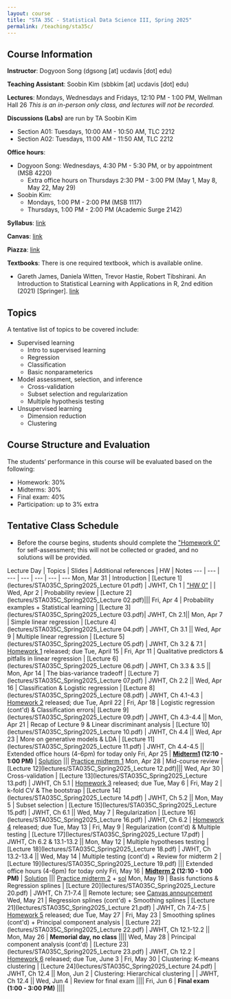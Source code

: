 ```yaml
---
layout: course
title: "STA 35C - Statistical Data Science III, Spring 2025"
permalink: /teaching/sta35c/
---
```


## Course Information

**Instructor**: Dogyoon Song (dgsong [at] ucdavis [dot] edu)

**Teaching Assistant**: Soobin Kim (sbbkim [at] ucdavis [dot] edu)

**Lectures**: Mondays, Wednesdays and Fridays, 12:10 PM - 1:00 PM, Wellman Hall 26
*This is an in-person only class, and lectures will not be recorded.*

**Discussions (Labs)** are run by TA Soobin Kim 
* Section A01: Tuesdays, 10:00 AM - 10:50 AM, TLC 2212
* Section A02: Tuesdays, 11:00 AM - 11:50 AM, TLC 2212



**Office hours**:
* Dogyoon Song: Wednesdays, 4:30 PM - 5:30 PM, or by appointment (MSB 4220)
  * Extra office hours on Thursdays 2:30 PM - 3:00 PM (May 1, May 8, May 22, May 29)
* Soobin Kim: 
  * Mondays, 1:00 PM - 2:00 PM (MSB 1117)
  * Thursdays, 1:00 PM - 2:00 PM (Academic Surge 2142)


**Syllabus**: [link](files/STA035C_Spring2025_Syllabus.pdf)


**Canvas**: [link](https://canvas.ucdavis.edu/courses/975009)


**Piazza**: [link](https://piazza.com/ucdavis/spring2025/sta035csq2025/home)


**Textbooks**: 
There is one required textbook, which is available online.
* Gareth James, Daniela Witten, Trevor Hastie, Robert Tibshirani.  An Introduction to Statistical Learning
with Applications in R, 2nd edition (2021) [Springer].  [link](https://link.springer.com/book/10.1007/978-1-0716-1418-1)




## Topics
A tentative list of topics to be covered include:
* Supervised learning
  - Intro to supervised learning
  - Regression
  - Classification
  - Basic nonparameterics
* Model assessment, selection, and inference
  - Cross-validation
  - Subset selection and regularization
  - Multiple hypothesis testing
* Unsupervised learning
  - Dimension reduction
  - Clustering

## Course Structure and Evaluation
The students’ performance in this course will be evaluated based on the following:
* Homework: 30%
* Midterms: 30%
* Final exam: 40%
* Participation: up to 3% extra


## Tentative Class Schedule

* Before the course begins, students should complete the ["Homework 0"](homework/STA035C_Spring2025_Homework0.pdf) for self-assessment; this will not be collected or graded, and no solutions will be provided. 

Lecture Day | Topics | Slides | Additional references  | HW | Notes
--- | --- | --- | --- | --- | --- | --- 
Mon, Mar 31 | Introduction | [Lecture 1](lectures/STA035C_Spring2025_Lecture 01.pdf) | JWHT, Ch 1 | ["HW 0"](homework/STA035C_Spring2025_Homework0.pdf) | |
Wed, Apr 2 | Probability review | [Lecture 2](lectures/STA035C_Spring2025_Lecture 02.pdf)|||
Fri, Apr 4 | Probability examples + Statistical learning | [Lecture 3](lectures/STA035C_Spring2025_Lecture 03.pdf)| JWHT, Ch 2.1||
Mon, Apr 7 | Simple linear regression | [Lecture 4](lectures/STA035C_Spring2025_Lecture 04.pdf) | JWHT, Ch 3.1 ||
Wed, Apr 9 | Multiple linear regression | [Lecture 5](lectures/STA035C_Spring2025_Lecture 05.pdf) | JWHT, Ch 3.2 & 7.1 | [Homework 1](homework/STA035C_Spring2025_Homework1.pdf) released; due Tue, April 15 |
Fri, Apr 11 | Qualitative predictors & pitfalls in linear regression | [Lecture 6](lectures/STA035C_Spring2025_Lecture 06.pdf) | JWHT, Ch 3.3 & 3.5 ||
Mon, Apr 14 | The bias-variance tradeoff | [Lecture 7](lectures/STA035C_Spring2025_Lecture 07.pdf) | JWHT, Ch 2.2 ||
Wed, Apr 16 | Classification & Logistic regression | [Lecture 8](lectures/STA035C_Spring2025_Lecture 08.pdf) | JWHT, Ch 4.1-4.3 | [Homework 2](homework/STA035C_Spring2025_Homework2.pdf) released; due Tue, April 22 |
Fri, Apr 18 | Logistic regression (cont'd) & Classification errors| [Lecture 9](lectures/STA035C_Spring2025_Lecture 09.pdf) | JWHT, Ch 4.3-4.4 ||
Mon, Apr 21 | Recap of Lecture 9 & Linear discriminant analysis | [Lecture 10](lectures/STA035C_Spring2025_Lecture 10.pdf) | JWHT, Ch 4.4 ||
Wed, Apr 23 | More on generative models & LDA | [Lecture 11](lectures/STA035C_Spring2025_Lecture 11.pdf) |  JWHT, Ch 4.4-4.5 || Extended office hours (4-6pm) for today only
Fri, Apr 25 | **[Midterm1](exams/midterm/STA_035C_Spring2025_Midterm1.pdf) (12:10 - 1:00 PM)** | [Solution](exams/midterm/STA_035C_Spring2025_Midterm1_sol.pdf) ||| [Practice midterm 1](exams/practice/STA035C_Mock_midterm1.pdf)
Mon, Apr 28 | Mid-course review | [Lecture 12](lectures/STA035C_Spring2025_Lecture 12.pdf)|||
Wed, Apr 30 | Cross-validation | [Lecture 13](lectures/STA035C_Spring2025_Lecture 13.pdf) | JWHT, Ch 5.1 | [Homework 3](homework/STA035C_Spring2025_Homework3.pdf) released; due Tue, May 6 |
Fri, May 2 | k-fold CV & The bootstrap | [Lecture 14](lectures/STA035C_Spring2025_Lecture 14.pdf) | JWHT, Ch 5.2 ||
Mon, May 5 | Subset selection | [Lecture 15](lectures/STA035C_Spring2025_Lecture 15.pdf) | JWHT, Ch 6.1 ||
Wed, May 7 | Regularization | [Lecture 16](lectures/STA035C_Spring2025_Lecture 16.pdf) | JWHT, Ch 6.2 | [Homework 4](homework/STA035C_Spring2025_Homework4.pdf) released; due Tue, May 13 |
Fri, May 9 | Regularization (cont'd) & Multiple testing | [Lecture 17](lectures/STA035C_Spring2025_Lecture 17.pdf) | JWHT, Ch 6.2 & 13.1-13.2 ||
Mon, May 12 | Multiple hypotheses testing | [Lecture 18](lectures/STA035C_Spring2025_Lecture 18.pdf) | JWHT, Ch 13.2-13.4 ||
Wed, May 14 | Multiple testing (cont'd) + Review for midterm 2 | [Lecture 19](lectures/STA035C_Spring2025_Lecture 19.pdf) ||| Extended office hours (4-6pm) for today only
Fri, May 16 | **[Midterm 2](exams/midterm/STA_035C_Spring2025_Midterm2.pdf)  (12:10 - 1:00 PM)** | [Solution](exams/midterm/STA_035C_Spring2025_Midterm2_sol.pdf) ||| [Practice midterm 2](exams/practice/STA035C_Mock_midterm2.pdf) + [sol](exams/practice/STA035C_Mock_midterm2_sol.pdf)
Mon, May 19 | Basis functions & Regression splines | [Lecture 20](lectures/STA035C_Spring2025_Lecture 20.pdf) | JWHT, Ch 7.1-7.4 || Remote lecture; see [Canvas announcement](https://canvas.ucdavis.edu/courses/975009/discussion_topics/1495485)
Wed, May 21 | Regression splines (cont'd) + Smoothing splines | [Lecture 21](lectures/STA035C_Spring2025_Lecture 21.pdf) | JWHT, Ch 7.4-7.5 | [Homework 5](homework/STA035C_Spring2025_Homework5.pdf) released; due Tue, May 27 |
Fri, May 23 | Smoothing splines (cont'd) + Principal component analysis | [Lecture 22](lectures/STA035C_Spring2025_Lecture 22.pdf) | JWHT, Ch 12.1-12.2 ||
Mon, May 26 | **Memorial day, no class** ||||
Wed, May 28 | Principal component analysis (cont'd) | [Lecture 23](lectures/STA035C_Spring2025_Lecture 23.pdf) | JWHT, Ch 12.2 | [Homework 6](homework/STA035C_Spring2025_Homework6.pdf) released; due Tue, June 3 |
Fri, May 30 | Clustering: K-means clustering | [Lecture 24](lectures/STA035C_Spring2025_Lecture 24.pdf) | JWHT, Ch 12.4 ||
Mon, Jun 2 | Clustering: Hierarchical clustering |  | JWHT, Ch 12.4 ||
Wed, Jun 4 | Review for final exam ||||
Fri, Jun 6 | **Final exam (1:00 - 3:00 PM)** ||||